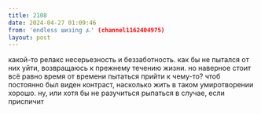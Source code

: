 ```yaml
---
title: 2108
date: 2024-04-27 01:09:46
from: 'endless шизing ⍼' (channel1162404975)
layout: post
---
```


какой-то релакс несерьезность и беззаботность. как бы не пытался от них уйти, возвращаюсь к прежнему течению жизни. но наверное стоит всё равно время от времени пытаться прийти к чему-то? чтоб постоянно был виден контраст, насколько жить в таком умиротворении хорошо.
ну, или хотя бы не разучиться рыпаться в случае, если приспичит
